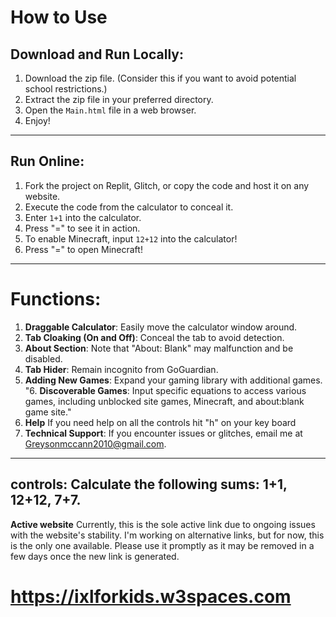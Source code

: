 # How to Use

## Download and Run Locally:

1. Download the zip file. (Consider this if you want to avoid potential school restrictions.)
2. Extract the zip file in your preferred directory.
3. Open the `Main.html` file in a web browser.
4. Enjoy!

---

## Run Online:

1. Fork the project on Replit, Glitch, or copy the code and host it on any website.
2. Execute the code from the calculator to conceal it.
3. Enter `1+1` into the calculator.
4. Press "=" to see it in action.
5. To enable Minecraft, input `12+12` into the calculator!
6. Press "=" to open Minecraft!

---

# Functions:

1. **Draggable Calculator**: Easily move the calculator window around. 
2. **Tab Cloaking (On and Off)**: Conceal the tab to avoid detection.
3. **About Section**: Note that "About: Blank" may malfunction and be disabled.
4. **Tab Hider**: Remain incognito from GoGuardian.
5. **Adding New Games**: Expand your gaming library with additional games.
"6. **Discoverable Games**: Input specific equations to access various games, including unblocked site games, Minecraft, and about:blank game site."
 8. **Help** If you need help on all the controls hit "h" on your key board
 7. **Technical Support**: If you encounter issues or glitches, email me at Greysonmccann2010@gmail.com.
   ---
   controls: Calculate the following sums: 1+1, 12+12, 7+7.
   ---
   **Active website** Currently, this is the sole active link due to ongoing issues with the website's stability. I'm working on alternative links, but for now, this is the only one available. Please use it promptly as it may be removed in a few days once the new link is generated.

   # https://ixlforkids.w3spaces.com


